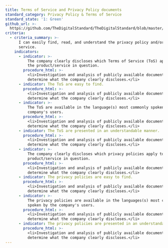 ```yaml
---
title: Terms of Service and Privacy Policy documents
standard_category: Privacy Policy & Terms of Service
standard_state: '1: Green'
github_url: >-
  https://github.com/TheDigitalStandard/TheDigitalStandard/blob/master/Governance%20%26%20Compliance%20(Are%20they%20good%3F)%2FPrivacy%20Policy%20%26%20Terms%20of%20Service%2FTerms%20of%20Service%20and%20Privacy%20Policy%20documents.yaml
criteria:
  - criteria_summary: >-
      I can easily find, read, and understand the privacy policy and/or terms of
      service.
    indicators:
      - indicator: >-
          The company clearly discloses which Terms of Service (ToS) apply to
          the product/service in question.
        procedure_html: >-
          <li>Investigation and analysis of publicly available documentation to
          determine what the company clearly discloses.</li>
      - indicator: The ToS are easy to find.
        procedure_html: >-
          <li>Investigation and analysis of publicly available documentation to
          determine what the company clearly discloses.</li>
      - indicator: >-
          The ToS are available in the language(s) most commonly spoken by the
          company's users.
        procedure_html: >-
          <li>Investigation and analysis of publicly available documentation to
          determine what the company clearly discloses.</li>
      - indicator: The ToS are presented in an understandable manner.
        procedure_html: >-
          <li>Investigation and analysis of publicly available documentation to
          determine what the company clearly discloses.</li>
      - indicator: >-
          The company clearly discloses which privacy policies apply to the
          product/service in question.
        procedure_html: >-
          <li>Investigation and analysis of publicly available documentation to
          determine what the company clearly discloses.</li>
      - indicator: The privacy policies are easy to find.
        procedure_html: >-
          <li>Investigation and analysis of publicly available documentation to
          determine what the company clearly discloses.</li>
      - indicator: >-
          The privacy policies are available in the languages(s) most commonly
          spoken by the company's users.
        procedure_html: >-
          <li>Investigation and analysis of publicly available documentation to
          determine what the company clearly discloses.</li>
      - indicator: The privacy policies are presented in an understandable manner.
        procedure_html: >-
          <li>Investigation and analysis of publicly available documentation to
          determine what the company clearly discloses.</li>
---
```


